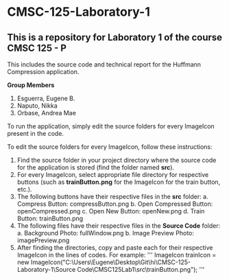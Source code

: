 # CMSC-125-Laboratory-1
## This is a repository for Laboratory 1 of the course CMSC 125 - P

This includes the source code and technical report for the Huffmann Compression application.

**Group Members**
  1. Esguerra, Eugene B.
  2. Naputo, Nikka
  3. Orbase, Andrea Mae

To run the application, simply edit the source folders for every ImageIcon present in the code. 

To edit the source folders for every ImageIcon, follow these instructions:
  1. Find the source folder in your project directory where the source code for the application is stored (find the folder named **src**).
  2. For every ImageIcon, select appropriate file directory for respective buttons (such as **trainButton.png** for the ImageIcon for the train button, etc.).
  3. The following buttons have their respective files in the **src** folder:
     a. Compress Button: compressButton.png
     b. Open Compressed Button: openCompressed.png
     c. Open New Button: openNew.png
     d. Train Button: trainButton.png
  4. The following files have their respective files in the **Source Code** folder:
     a. Background Photo: fullWindow.png
     b. Image Preview Photo: imagePreview.png
  5. After finding the directories, copy and paste each for their respective ImageIcon in the lines of codes. For example:
     '''
     ImageIcon trainIcon = new ImageIcon("C:\\Users\\Eugene\\Desktop\\Git\\hi\\CMSC-125-Laboratory-1\\Source Code\\CMSC125Lab1\\src\\trainButton.png");
     '''

